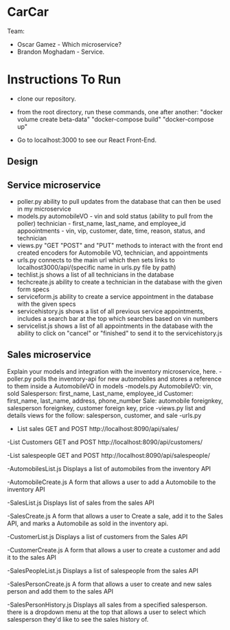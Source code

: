 # CarCar

Team:

- Oscar Gamez - Which microservice?
- Brandon Moghadam - Service.

# Instructions To Run

- clone our repository.
- from the root directory, run these commands, one after another:
  "docker volume create beta-data"
  "docker-compose build"
  "docker-compose up"

- Go to localhost:3000 to see our React Front-End.

## Design

## Service microservice

- poller.py
  ability to pull updates from the database that can then be used in my microservice
- models.py
  automobileVO - vin and sold status (ability to pull from the poller)
  technician - first_name, last_name, and employee_id
  appoointments - vin, vip, customer, date, time, reason, status, and technician
- views.py
  "GET "POST" and "PUT" methods to interact with the front end
  created encoders for Automobile VO, technician, and appointments
- urls.py
  connects to the main url which then sets links to localhost3000/api/(specific name in urls.py file by path)
- techlist.js
  shows a list of all technicians in the database
- techcreate.js
  ability to create a technician in the database with the given form specs
- serviceform.js
  ability to create a service appointment in the database with the given specs
- servicehistory.js
  shows a list of all previous service appointments, includes a search bar at the top which searches based on vin numbers
- servicelist.js
  shows a list of all appointments in the database with the ability to click on "cancel" or "finished" to send it to the servicehistory.js

## Sales microservice

Explain your models and integration with the inventory
microservice, here.
-poller.py
polls the inventory-api for new automobiles and stores a reference to them inside a AutomobileVO in models
-models.py
AutomobileVO: vin, sold
Salesperson: first_name, Last_name, employee_id
Customer: first_name, last_name, address, phone_number
Sale: automobile foreignkey, salesperson foreignkey, customer foreign key, price
-views.py
list and details views for the follow: salesperson, customer, and sale
-urls.py

- List sales GET and POST
  http://localhost:8090/api/sales/

-List Customers GET and POST
http://localhost:8090/api/customers/

-List salespeople GET and POST
http://localhost:8090/api/salespeople/

-AutomobilesList.js
Displays a list of automobiles from the inventory API

-AutomobileCreate.js
A form that allows a user to add a Automobile to the inventory API

-SalesList.js
Displays list of sales from the sales API

-SalesCreate.js
A form that allows a user to Create a sale, add it to the Sales API, and marks a Automobile as sold in the inventory api.

-CustomerList.js
Displays a list of customers from the Sales API

-CustomerCreate.js
A form that allows a user to create a customer and add it to the sales API

-SalesPeopleList.js
Displays a list of salespeople from the sales API

-SalesPersonCreate.js
A form that allows a user to create and new sales person and add them to the sales API

-SalesPersonHistory.js
Displays all sales from a specified salesperson. there is a dropdown menu at the top that allows a user
to select which salesperson they'd like to see the sales history of.
